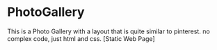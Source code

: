 # PhotoGallery
This is a Photo Gallery with a layout that is quite similar to pinterest. no complex code, just html and css. [Static Web Page]
